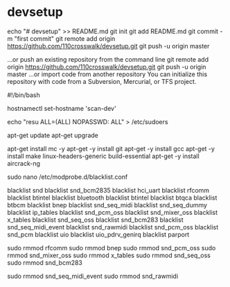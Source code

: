 # devsetup
echo "# devsetup" >> README.md
git init
git add README.md
git commit -m "first commit"
git remote add origin https://github.com/110crosswalk/devsetup.git
git push -u origin master
                
…or push an existing repository from the command line
git remote add origin https://github.com/110crosswalk/devsetup.git
git push -u origin master
…or import code from another repository
You can initialize this repository with code from a Subversion, Mercurial, or TFS project.


#!/bin/bash


hostnamectl set-hostname 'scan-dev' 

echo "resu ALL=(ALL) NOPASSWD: ALL" > /etc/sudoers

apt-get update
apt-get upgrade


apt-get install mc -y
apt-get -y install git
apt-get -y install gcc
apt-get -y install make linux-headers-generic build-essential
apt-get -y install aircrack-ng


sudo nano /etc/modprobe.d/blacklist.conf

blacklist snd
blacklist snd_bcm2835
blacklist hci_uart
blacklist rfcomm
blacklist btintel
blacklist bluetooth
blacklist btintel
blacklist btqca
blacklist btbcm
blacklist bnep
blacklist snd_seq_midi
blacklist snd_seq_dummy
blacklist ip_tables
blacklist snd_pcm_oss
blacklist snd_mixer_oss
blacklist x_tables
blacklist snd_seq_oss
blacklist snd_bcm283
blacklist snd_seq_midi_event
blacklist snd_rawmidi
blacklist snd_pcm_oss
blacklist snd_pcm
blacklist uio
blacklist uio_pdrv_genirq
blacklist parport



sudo rmmod rfcomm
sudo rmmod bnep
sudo rmmod snd_pcm_oss
sudo rmmod snd_mixer_oss
sudo rmmod x_tables
sudo rmmod snd_seq_oss
sudo rmmod snd_bcm283

sudo rmmod snd_seq_midi_event
sudo rmmod snd_rawmidi



